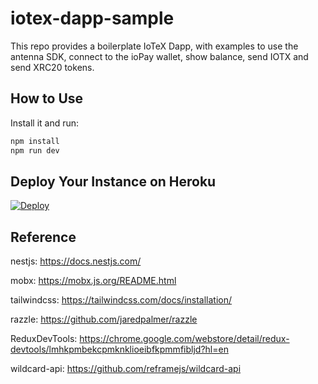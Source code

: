 # iotex-dapp-sample
This repo provides a boilerplate IoTeX Dapp, with examples to use the antenna SDK, connect to the ioPay wallet, show balance, send IOTX and send XRC20 tokens.

## How to Use

Install it and run:

```bash
npm install
npm run dev
```

## Deploy Your Instance on Heroku

<a href="https://heroku.com/deploy?template=https://github.com/iotexproject/iotex-dapp-sample">
  <img src="https://www.herokucdn.com/deploy/button.svg" alt="Deploy">
</a>


## Reference

nestjs: https://docs.nestjs.com/

mobx: https://mobx.js.org/README.html

tailwindcss: https://tailwindcss.com/docs/installation/

razzle: https://github.com/jaredpalmer/razzle

ReduxDevTools: https://chrome.google.com/webstore/detail/redux-devtools/lmhkpmbekcpmknklioeibfkpmmfibljd?hl=en

wildcard-api: https://github.com/reframejs/wildcard-api
